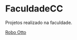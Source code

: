 # FaculdadeCC
Projetos realizado na faculdade.

[Robo Otto](https://github.com/MateusLuzDev/FaculdadeCC/tree/main/ROBO%20OTTO)
